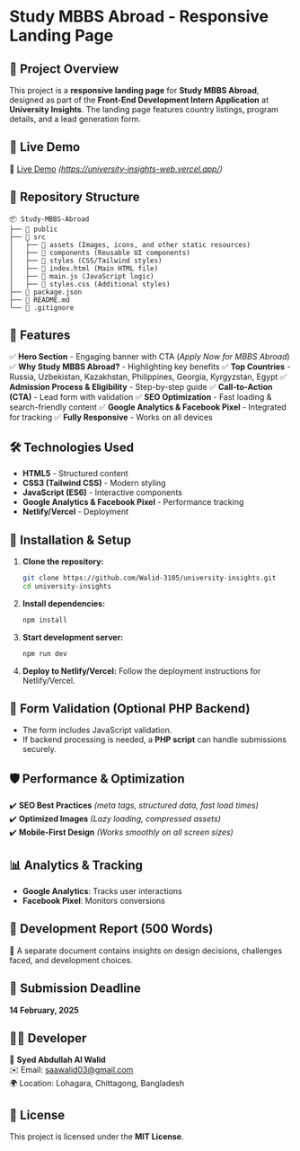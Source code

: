 # Study MBBS Abroad - Responsive Landing Page

## 📌 Project Overview

This project is a **responsive landing page** for **Study MBBS Abroad**, designed as part of the **Front-End Development Intern Application** at **University Insights**. The landing page features country listings, program details, and a lead generation form.

## 🚀 Live Demo

🔗 [Live Demo](#) _(https://university-insights-web.vercel.app/)_

## 📂 Repository Structure

```
📦 Study-MBBS-Abroad
├── 📂 public
├── 📂 src
│   ├── 📂 assets (Images, icons, and other static resources)
│   ├── 📂 components (Reusable UI components)
│   ├── 📂 styles (CSS/Tailwind styles)
│   ├── 📜 index.html (Main HTML file)
│   ├── 📜 main.js (JavaScript logic)
│   ├── 📜 styles.css (Additional styles)
├── 📜 package.json
├── 📜 README.md
└── 📜 .gitignore
```

## 🎯 Features

✅ **Hero Section** - Engaging banner with CTA (_Apply Now for MBBS Abroad_)
✅ **Why Study MBBS Abroad?** - Highlighting key benefits
✅ **Top Countries** - Russia, Uzbekistan, Kazakhstan, Philippines, Georgia, Kyrgyzstan, Egypt
✅ **Admission Process & Eligibility** - Step-by-step guide
✅ **Call-to-Action (CTA)** - Lead form with validation
✅ **SEO Optimization** - Fast loading & search-friendly content
✅ **Google Analytics & Facebook Pixel** - Integrated for tracking
✅ **Fully Responsive** - Works on all devices

## 🛠️ Technologies Used

- **HTML5** - Structured content
- **CSS3 (Tailwind CSS)** - Modern styling
- **JavaScript (ES6)** - Interactive components
- **Google Analytics & Facebook Pixel** - Performance tracking
- **Netlify/Vercel** - Deployment

## 📌 Installation & Setup

1. **Clone the repository:**
   ```sh
   git clone https://github.com/Walid-3105/university-insights.git
   cd university-insights
   ```
2. **Install dependencies:**
   ```sh
   npm install
   ```
3. **Start development server:**
   ```sh
   npm run dev
   ```
4. **Deploy to Netlify/Vercel:**
   Follow the deployment instructions for Netlify/Vercel.

## 📝 Form Validation (Optional PHP Backend)

- The form includes JavaScript validation.
- If backend processing is needed, a **PHP script** can handle submissions securely.

## 🛡️ Performance & Optimization

✔️ **SEO Best Practices** _(meta tags, structured data, fast load times)_  
✔️ **Optimized Images** _(Lazy loading, compressed assets)_  
✔️ **Mobile-First Design** _(Works smoothly on all screen sizes)_

## 📊 Analytics & Tracking

- **Google Analytics**: Tracks user interactions
- **Facebook Pixel**: Monitors conversions

## 📜 Development Report (500 Words)

📄 A separate document contains insights on design decisions, challenges faced, and development choices.

## 📅 Submission Deadline

**14 February, 2025**

## 👨‍💻 Developer

👤 **Syed Abdullah Al Walid**  
✉️ Email: [saawalid03@gmail.com](mailto:saawalid03@gmail.com)  
🌍 Location: Lohagara, Chittagong, Bangladesh

## 📌 License

This project is licensed under the **MIT License**.
